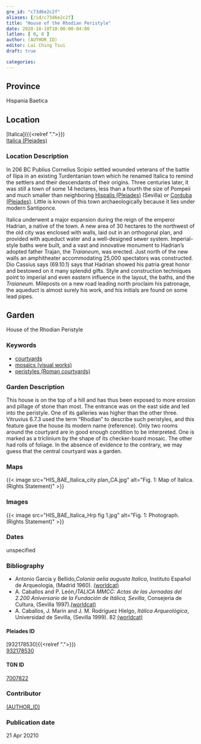 ```yaml
---
gre_id: "c73d6e2c2f"
aliases: [/id/c73d6e2c2f]
title: "House of the Rhodian Peristyle"
date: 2020-10-18T10:00:00-04:00
latlon: [ 0, 0 ]
author: (AUTHOR_ID)
editor: Lai Ching Tsui
draft: true

categories:
---
```


## Province
Hispania Baetica

<!--### Province Description-->

<!-- DESCRIPTION -->


## Location

[Italica]({{<relref ".">}}) \
[Italica (Pleiades)](https://pleiades.stoa.org/places/256231)

### Location Description

In 206 BC Publius Cornelius Scipio settled wounded veterans of the battle of Ilipa in an existing Turdentanian town which he renamed Italica to remind the settlers and their descendants of their origins.  Three centuries later, it was still a town of some 14 hectares, less than a fourth the size of Pompeii and much smaller than neighboring [Hispalis (Pleiades)](https://pleiades.stoa.org/places/256210) (Sevilla) or [Corduba (Pleiades)](https://pleiades.stoa.org/places/256128).  Little is known of this town archaeologically because it lies under modern Santiponce.

Italica underwent a major expansion during the reign of the emperor Hadrian, a native of the town. A new area of 30 hectares to the northwest of the old city was enclosed with walls, laid out in an orthogonal plan, and provided with aqueduct water and a well-designed sewer system. Imperial-style baths were built, and a vast and innovative monument to Hadrian’s adopted father Trajan, the *Traianeum*, was erected.  Just north of the new walls an amphitheater accommodating 25,000 spectators was constructed. Dio Cassius says (69.10.1) says that Hadrian showed his patria great honor and bestowed on it many splendid gifts. Style and construction techniques point to imperial and even eastern influence in the layout, the baths, and the *Traianeum*.  Mileposts on a new road leading north proclaim his patronage, the aqueduct is almost surely his work, and his initials are found on some lead pipes.

## Garden

House of the Rhodian Peristyle

### Keywords

- [courtyards](http://vocab.getty.edu/page/aat/300004095)
- [mosaics (visual works)](http://vocab.getty.edu/page/aat/300015342)
- [peristyles (Roman courtyards)](http://vocab.getty.edu/page/aat/300004029)
<!-- [triclinia (rooms)](http://vocab.getty.edu/page/aat/300004359)-->




### Garden Description

This house is on the top of a hill and has thus been exposed to more erosion and pillage of stone than most.  The entrance was on the east side and led into the peristyle.  One of its galleries was higher than the other three. Vitruvius 6.7.3 used the term “Rhodian” to describe such peristyles, and this feature gave the house its modern name (reference). Only two rooms around the courtyard are in good enough condition to be interpreted.  One is marked as a triclinium by the shape of its checker-board mosaic.  The other had rolls of foliage. In the absence of evidence to the contrary, we may guess that the central courtyard was a garden.       

### Maps

{{< image src="HIS_BAE_Italica_city plan_CA.jpg" alt="Fig. 1: Map of Italica. (Rights Statement)" >}}


### Images

{{< image src="HIS_BAE_Italica_Hrp fig 1.jpg" alt="Fig. 1: Photograph. (Rights Statement)" >}}


### Dates

unspecified

### Bibliography

* Antonio Garcia y Bellido,*Colonia aelia augusta Italica*, Instituto Español de Arqueologia, (Madrid 1960). [(worldcat)](http://www.worldcat.org/oclc/882602957)
* A. Caballos and P. León,*ITALICA MMCC: Actas de las Jornadas del 2.200 Aniversario de la Fundación de Itálica, Sevilla*, Consejeria de Cultura, (Sevilla 1997).[(worldcat)](http://www.worldcat.org/oclc/638777432)
* A. Caballos, J. Marín and J. M. Rodríguez Hielgo, *Itálica Arqueológica*, Universidad de Sevilla, (Sevilla 1999). 82 [(worldcat)](http://www.worldcat.org/oclc/916989580)




<!--#### Periodo ID-->

<!-- [PERIODO_ID](https://pleiades.stoa.org/places/PLEIADES_ID) -->

#### Pleiades ID
[932178530]{{<relref ".">}}) \
[932178530](https://pleiades.stoa.org/places/932178530)

#### TGN ID
[7007822](http://vocab.getty.edu/page/tgn/7007822)

### Contributor
[(AUTHOR_ID)](link) <!-- - (ORCID: [xxx](link)) -->

### Publication date

21 Apr 20210